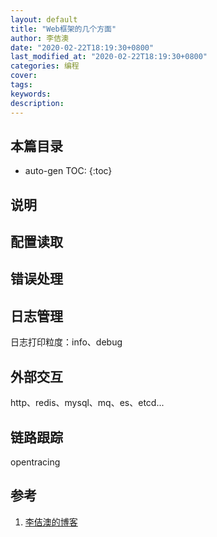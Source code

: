 ```yaml
---
layout: default
title: "Web框架的几个方面"
author: 李佶澳
date: "2020-02-22T18:19:30+0800"
last_modified_at: "2020-02-22T18:19:30+0800"
categories: 编程
cover:
tags:
keywords:
description:
---
```


## 本篇目录

* auto-gen TOC:
{:toc}

## 说明

## 配置读取

## 错误处理

## 日志管理

日志打印粒度：info、debug

## 外部交互

http、redis、mysql、mq、es、etcd...

## 链路跟踪

opentracing

## 参考

1. [李佶澳的博客][1]

[1]: https://www.lijiaocn.com "李佶澳的博客"
